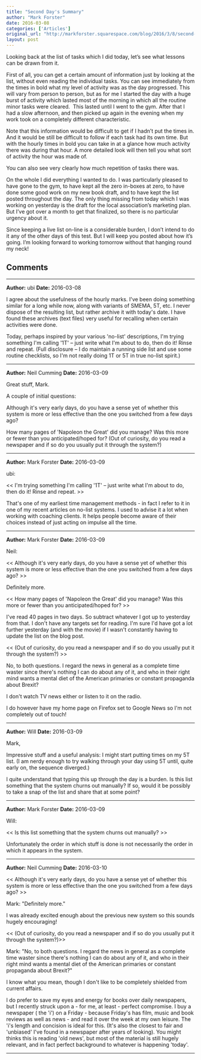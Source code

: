 ```yaml
---
title: "Second Day's Summary"
author: "Mark Forster"
date: 2016-03-08
categories: ['Articles']
original_url: "http://markforster.squarespace.com/blog/2016/3/8/second-days-summary.html"
layout: post
---
```


Looking back at the list of tasks which I did today, let’s see what lessons can be drawn from it.

First of all, you can get a certain amount of information just by looking at the list, without even reading the individual tasks. You can see immediately from the times in bold what my level of activity was as the day progressed. This will vary from person to person, but as for me I started the day with a huge burst of activity which lasted most of the morning in which all the routine minor tasks were cleared.  This lasted until I went to the gym. After that I had a slow afternoon, and then picked up again in the evening when my work took on a completely different characteristic.

Note that this information would be difficult to get if I hadn’t put the times in. And it would be still be difficult to follow if each task had its own time. But with the hourly times in bold you can take in at a glance how much activity there was during that hour. A more detailed look will then tell you what sort of activity the hour was made of.

You can also see very clearly how much repetition of tasks there was.

On the whole I did everything I wanted to do. I was particularly pleased to have gone to the gym, to have kept all the zero in-boxes at zero, to have done some good work on my new book draft, and to have kept the list posted throughout the day. The only thing missing from today which I was working on yesterday is the draft for the local association’s marketing plan. But I’ve got over a month to get that finalized, so there is no particular urgency about it.

Since keeping a live list on-line is a considerable burden, I don’t intend to do it any of the other days of this test. But I will keep you posted about how it’s going. I’m looking forward to working tomorrow without that hanging round my neck!


## Comments

---

**Author:** ubi
**Date:** 2016-03-08

I agree about the usefulness of the hourly marks. I've been doing something similar for a long while now, along with variants of SMEMA, 5T, etc. I never dispose of the resulting list, but rather archive it with today's date. I have found these archives (text files) very useful for recalling when certain activities were done.   
  
Today, perhaps inspired by your various 'no-list' descriptions, I'm trying something I'm calling '1T' – just write what I'm about to do, then do it! Rinse and repeat. (Full disclosure – I do maintain a running side list and use some routine checklists, so I'm not really doing 1T or 5T in true no-list spirit.)

---

**Author:** Neil Cumming
**Date:** 2016-03-09

Great stuff, Mark.   
  
A couple of initial questions:  
  
Although it's very early days, do you have a sense yet of whether this system is more or less effective than the one you switched from a few days ago?  
  
How many pages of 'Napoleon the Great' did you manage? Was this more or fewer than you anticipated/hoped for? (Out of curiosity, do you read a newspaper and if so do you usually put it through the system?)

---

**Author:** Mark Forster
**Date:** 2016-03-09

ubi:  
  
<< I'm trying something I'm calling '1T' – just write what I'm about to do, then do it! Rinse and repeat. >>  
  
That's one of my earliest time management methods - in fact I refer to it in one of my recent articles on no-list systems. I used to advise it a lot when working with coaching clients. It helps people become aware of their choices instead of just acting on impulse all the time.

---

**Author:** Mark Forster
**Date:** 2016-03-09

Neil:  
  
<< Although it's very early days, do you have a sense yet of whether this system is more or less effective than the one you switched from a few days ago? >>  
  
Definitely more.  
  
<< How many pages of 'Napoleon the Great' did you manage? Was this more or fewer than you anticipated/hoped for? >>  
  
I've read 40 pages in two days. So subtract whatever I got up to yesterday from that. I don't have any targets set for reading. I'm sure I'd have got a lot further yesterday (and with the movie) if I wasn't constantly having to update the list on the blog post.  
  
<< (Out of curiosity, do you read a newspaper and if so do you usually put it through the system?) >>  
  
No, to both questions. I regard the news in general as a complete time waster since there's nothing I can do about any of it, and who in their right mind wants a mental diet of the American primaries or constant propaganda about Brexit?  
  
I don't watch TV news either or listen to it on the radio.   
  
I do however have my home page on Firefox set to Google News so I'm not completely out of touch!

---

**Author:** Will
**Date:** 2016-03-09

Mark,  
  
Impressive stuff and a useful analysis: I might start putting times on my 5T list. (I am nerdy enough to try walking through your day using 5T until, quite early on, the sequence diverged.)  
  
I quite understand that typing this up through the day is a burden. Is this list something that the system churns out manually? If so, would it be possibly to take a snap of the list and share that at some point?

---

**Author:** Mark Forster
**Date:** 2016-03-09

Will:  
  
<< Is this list something that the system churns out manually? >>  
  
Unfortunately the order in which stuff is done is not necessarily the order in which it appears in the system.

---

**Author:** Neil Cumming
**Date:** 2016-03-10

<< Although it's very early days, do you have a sense yet of whether this system is more or less effective than the one you switched from a few days ago? >>  
  
Mark: "Definitely more."  
  
I was already excited enough about the previous new system so this sounds hugely encouraging!  
  
<< (Out of curiosity, do you read a newspaper and if so do you usually put it through the system?)>>  
  
Mark: "No, to both questions. I regard the news in general as a complete time waster since there's nothing I can do about any of it, and who in their right mind wants a mental diet of the American primaries or constant propaganda about Brexit?"  
  
I know what you mean, though I don't like to be completely shielded from current affairs.   
  
I do prefer to save my eyes and energy for books over daily newspapers, but I recently struck upon a - for me, at least - perfect compromise. I buy a newspaper ( the 'i') on a Friday - because Friday's has film, music and book reviews as well as news - and read it over the week at my own leisure. The 'i's length and concision is ideal for this. (It's also the closest to fair and 'unbiased' I've found in a newspaper after years of looking). You might thinks this is reading 'old news', but most of the material is still hugely relevant, and in fact perfect background to whatever is happening 'today'.

---
